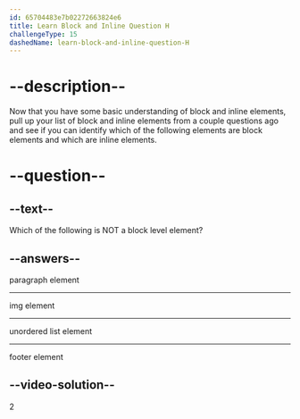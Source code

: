 ```yaml
---
id: 65704483e7b02272663824e6
title: Learn Block and Inline Question H
challengeType: 15
dashedName: learn-block-and-inline-question-H
---
```

# --description--

Now that you have some basic understanding of block and inline elements, pull up your
list of block and inline elements from a couple questions ago and see if you can
identify which of the following elements are block elements and which are inline elements.

# --question--    

## --text--

Which of the following is NOT a block level element?

## --answers--

paragraph element

---

img element

---

unordered list element

---

footer element

## --video-solution--

2
